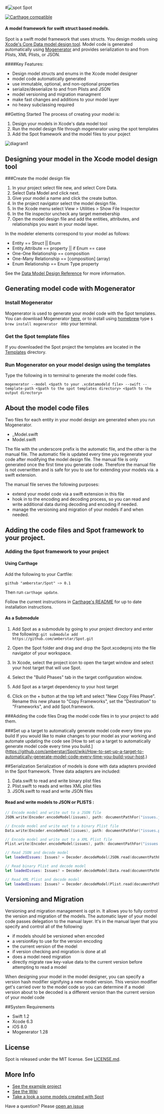 #![spot](https://cloud.githubusercontent.com/assets/84623/7276787/41cf145e-e8da-11e4-8ef0-0f77209eca44.png) Spot

[![Carthage compatible](https://img.shields.io/badge/Carthage-compatible-4BC51D.svg?style=flat)](https://github.com/Carthage/Carthage)

#### A model framework for swift struct based models.
Spot is a swift model framework that uses structs. You design models using [Xcode's Core Data model design tool](https://developer.apple.com/library/ios/recipes/xcode_help-core_data_modeling_tool/Articles/about_cd_modeling_tool.html#//apple_ref/doc/uid/TP40010379-CH3-SW1). Model code is  generated automatically using [Mogenerator](https://github.com/rentzsch/mogenerator) and provides serialization to and from Plists, XML Plists, or JSON.

                                                                                                                                                                                                                                                      
####Key Features: 


- Design model structs and enums in the Xcode model designer
- model code automatically generated
- use immutable, optional, and non-optional properties 
- serialize/deserialize to and from Plists and JSON 
- model versioning and migration managment
- make fast changes and additions to your model layer
- no heavy subclassing required

##Getting Started
The process of creating your model is:

1.  Design your models in Xcode's data model tool
2.  Run the model design file through mogenerator using the spot templates
3.  Add the Spot framework and the model files to your poject

![diagram1](https://cloud.githubusercontent.com/assets/84623/7278477/bc7a567e-e8e3-11e4-834b-964161df058e.png)
  
## Designing your model in the Xcode model design tool

###Create the model design file
1. In your project select file new, and select Core Data.
2. Select Data Model and click next.
3. Give your model a name and click the create button.
4. In the project navigator select the model design file.
5. In the Xcode menu select View > Utilities > Show File Inspector
6. In the file inspector uncheck any target memebership
7. Open the model design file and add the entities, attributes, and relationships you want in your model layer.

In the modeler elements correspond to your model as follows:
* Entity == Struct || Enum
* Entity.Attribute == property || if Enum == case
* One-One Relationship == composition
* One-Many Relationship == \[composition\] (array)
* Enum Relationship == Enum Type property

See the [Data Model Design Reference](https://github.com/amberstar/Spot/wiki/Data-Model-Design-Reference) for more information.

## Generating model code with Mogenerator

### Install Mogenerator

Mogenerator is used to generate your model code with the Spot templates. You can download Mogenerator [here](http://rentzsch.github.io/mogenerator/), or to install using [homebrew](http://mxcl.github.com/homebrew)  type `$ brew install mogenerator ` into your terminal.

### Get the Spot template files
If you downloaded the Spot project the templates are located in the [Templates](https://github.com/amberstar/Spot/tree/master/Templates) directory.

### Run Mogenerator on your model design using the templates
Type the following in to terminal to generate the model code files.

```
mogenerator --model <$path to your .xcdatamodeld file> --swift --template-path <$path to the spot templates directory> <$path to the output directory>
```

## About the model code files

Two files for each entity in your model design are generated when you run Mogenerator.
- _Model.swift
- Model.swift  

The file with the underscore prefix is the automatic file, and the other is the manual file. The automatic file is updated every time you regenerate your code after modifying the model design file. The manual file is only generated once the first time you generate code. Therefore the manual file is not overwritten and is safe for you to use for extending your models via. a swift extension.

The manual file serves the following purposes:

- extend your model code via a swift extension in this file
- hook in to the encoding and decoding process, so you can read and write additional data during decoding and encoding if needed.
- manage the versioning and migration of your models if and when needed.

## Adding the code files and Spot framework to your project.

### Adding the Spot  framework to your project

#### Using Carthage

[Carthage]: https://github.com/Carthage/Carthage

Add the following to your Cartfile:

```
github "amberstar/Spot" ~> 0.1
```

Then run `carthage update`.

Follow the current instructions in [Carthage's README][carthage-installation]
for up to date installation instructions.

#### As a Submodule
1. Add Spot as a submodule by going to your project directory and enter the following:
	`git submodule add https://github.com/amberstar/Spot.git`
2. Open the Spot folder and drag and drop the Spot.xcodeproj into the file navigator of your workspace.

3. In Xcode, select the project icon to open the target window and select your host target that will use Spot.

4. Select the "Build Phases" tab in the target configuration window.

5. Add Spot as a target dependency to your host target

6. Click on the + button at the top left and select "New Copy Files Phase". Rename this new phase to "Copy Frameworks", set the "Destination" to "Frameworks", and add Spot.framework.

[carthage-installation]: https://github.com/Carthage/Carthage#adding-frameworks-to-an-application

###Adding the code files
Drag the model code files in to your project to add them.


###Set up a target to automatically generate model code every time you build
If you would like to make changes to your model as your working and automate updating the code
see [How to set up a target to automatically generate model code every time you build.] (https://github.com/amberstar/Spot/wiki/How-to-set-up-a-target-to-automatically-generate-model-code-every-time-you-build-your-host.)


##Serialization
Serialization of models is done with data adapters provided in the Spot framework. Three data adapters are included:

1. Data.swift to read and write binary plist files
2. Plist.swift to reads and writes XML plist files
3. JSON.swift to read and write JSON files


#### Read and write models to JSON or PLISTS :


```swift
// Encode model and write out to a JSON file
JSON.write(Encoder.encodeModel(issues), path: documentPathFor("issues.json"))

// Encode model and write out to a binary Plist file
Data.write(Encoder.encodeModel(issues), path: documentPathFor("issues.plist"))

// Encode model and write out to a XML Plist file
Plist.write(Encoder.encodeModel(issues), path: documentPathFor("issues.plist"))
```

```swift
// Read JSON and decode model
let loadedIssues: Issues? = Decoder.decodeModel(JSON.read(documentPathFor("issues.json")))

// Read binary Plist and decode model
let loadedIssues: Issues? = Decoder.decodeModel(Data.read(documentPathFor("issues.plist")))

// Read XML Plist and decode model
let loadedIssues: Issues? = Decoder.decodeModel(Plist.read(documentPathFor("issues.plist")))
```


## Versioning and Migration  
Versioning and migration management is opt in. It allows you to fully control the version and migration of the models. The automatic layer of your model code passes delegation to the manual layer.  It's in the manual layer that you  specify and control all of the following:
- if models should be versioned when encoded
- a versionKey to use for the version encoding
- the current version of the model
- if version checking and migration is done at all
- does a model need migration
- directly migrate raw key-value data to the current version before attempting to read a model

When designing your model in the model designer, you can specify a version hash modifier signifying a new model version. This version modifier get's carried over to the model code so you can determine if a model version about to be decoded is a different version than the current version of your model code

##System Requirements
- Swift 1.2
- Xcode 6.3
- iOS 8.0
- Mogenerator 1.28

## License

Spot is released under the MIT license. See
[LICENSE.md](https://github.com/amberstar/Spot/blob/master/LICENSE).

## More Info

- [See the example project ](https://github.com/amberstar/Spot/tree/master/SpotExample)
- [See the Wiki](https://github.com/amberstar/Spot/wiki)
- [Take a look a some models created with Spot](https://github.com/amberstar/Spot/tree/master/SpotExample/SpotExample/Models)


Have a question? Please [open an issue](https://github.com/amberstar/Spot/issues/new)



